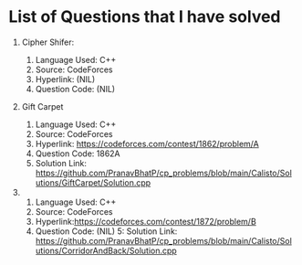 # List of Questions that I have solved

1. Cipher Shifer:
	1. Language Used: C++
	2. Source: CodeForces
	3. Hyperlink: (NIL)
	4. Question Code: (NIL)
	
2. Gift Carpet
	1. Language Used: C++
	2. Source: CodeForces
	3. Hyperlink: https://codeforces.com/contest/1862/problem/A
	4. Question Code: 1862A
	5. Solution Link: https://github.com/PranavBhatP/cp_problems/blob/main/Calisto/Solutions/GiftCarpet/Solution.cpp
3.
	1. Language Used: C++
	2. Source: CodeForces
	3. Hyperlink:https://codeforces.com/contest/1872/problem/B
	4. Question Code: (NIL)
	5: Solution Link: https://github.com/PranavBhatP/cp_problems/blob/main/Calisto/Solutions/CorridorAndBack/Solution.cpp

	
